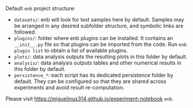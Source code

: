 Default `enb` project structure:

- `datasets/`: enb will look for test samples here by default. Samples may be arranged in any desired subfolder
  structure, and symbolic links are followed.
- `plugins/`: folder where enb plugins can be installed. It contains an `__init__.py` file so that plugins can be
  imported from the code. Run `enb plugin list` to obtain a list of available plugins.
- `plots/`: data analysis outputs the resulting plots in this folder by default.
- `analysis/`: data analysis outputs tables and other numerical results in this folder by default.
- `persistence_*`: each script has its dedicated persistence folder by default. They can be configured so that they are
  shared across experiments and avoid result re-computation.

Please visit https://miguelinux314.github.io/experiment-notebook `enb`.